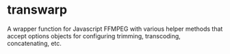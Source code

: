 # transwarp

A wrapper function for Javascript FFMPEG with various helper methods that accept options objects for configuring trimming, transcoding, concatenating, etc.

